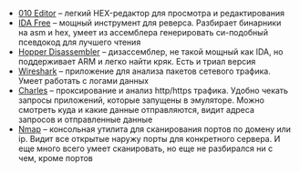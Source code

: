 
- [010 Editor](https://www.sweetscape.com/download/010editor/) – легкий HEX-редактор для просмотра и редактирования
- [IDA Free](https://hex-rays.com/ida-free) – мощный инструмент для реверса. Разбирает бинарники на asm и hex, умеет из ассемблера генерировать си-подобный псевдокод для лучшего чтения
- [Hopper Disassembler](https://www.hopperapp.com/) – дизассемблер, не такой мощный как IDA, но поддерживает ARM и легко найти кряк. Есть и триал версия
- [Wireshark](https://www.wireshark.org/#downloadLink) – приложение для анализа пакетов сетевого трафика. Умеет работать с логами данных
- [Charles](https://www.charlesproxy.com/) – проксирование и анализ http/https трафика. Удобно чекать запросы приложений, которые запущены в эмуляторе. Можно смотреть куда и какие данные отправляются, видит адреса запросов и отправленные данные
- [Nmap](https://nmap.org/) – консольная утилита для сканирования портов по домену или ip. Видит все открытые наружу порты для конкретного сервера. И еще много всего умеет сканировать, но еще не разбирался ни с чем, кроме портов
